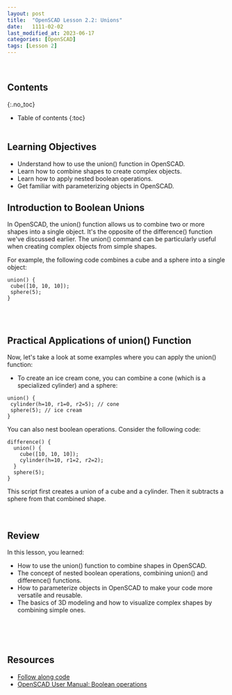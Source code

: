 ```yaml
---
layout: post
title:  "OpenSCAD Lesson 2.2: Unions"
date:   1111-02-02
last_modified_at: 2023-06-17
categories: [OpenSCAD]
tags: [Lesson 2]
---
```

<br>

## Contents
{:.no_toc}
* Table of contents
{:toc}
<br><br>

## Learning Objectives
- Understand how to use the union() function in OpenSCAD.
- Learn how to combine shapes to create complex objects.
- Learn how to apply nested boolean operations.
- Get familiar with parameterizing objects in OpenSCAD.

## Introduction to Boolean Unions
In OpenSCAD, the union() function allows us to combine two or more shapes into a single object. It's the opposite of the difference() function we've discussed earlier. The union() command can be particularly useful when creating complex objects from simple shapes.

For example, the following code combines a cube and a sphere into a single object:

```
union() {
 cube([10, 10, 10]);
 sphere(5);
}
```
<br><br>

## Practical Applications of union() Function
Now, let's take a look at some examples where you can apply the union() function:

- To create an ice cream cone, you can combine a cone (which is a specialized cylinder) and a sphere:

``` 
union() {
 cylinder(h=10, r1=0, r2=5); // cone
 sphere(5); // ice cream
}
```

You can also nest boolean operations. Consider the following code:

```
difference() {
  union() {
    cube([10, 10, 10]);
    cylinder(h=10, r1=2, r2=2);
  }
  sphere(5);
}
```

This script first creates a union of a cube and a cylinder. Then it subtracts a sphere from that combined shape.
<br><br><br>

## Review
In this lesson, you learned:
- How to use the union() function to combine shapes in OpenSCAD.
- The concept of nested boolean operations, combining union() and difference() functions.
- How to parameterize objects in OpenSCAD to make your code more versatile and reusable.
- The basics of 3D modeling and how to visualize complex shapes by combining simple ones.

<br><br><br>

## Resources
- [Follow along code](https://raw.githubusercontent.com/funkonaut/openSCAD_lessons/main/Lessons/Lesson%202/2_3_bool_union_student.scad)
- [OpenSCAD User Manual: Boolean operations](https://en.wikibooks.org/wiki/OpenSCAD_User_Manual/Boolean_Operations)
<br><br><br>